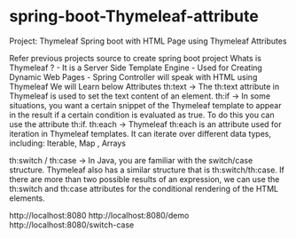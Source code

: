 # spring-boot-Thymeleaf-attribute

Project: Thymeleaf
Spring boot with HTML Page using Thymeleaf Attributes 

Refer previous projects source to create spring boot project
Whats is Thymeleaf ? - It is a Server Side Template Engine
    - Used for Creating Dynamic Web Pages
    - Spring Controller will speak with HTML using Thymeleaf
We will Learn below Attributes
    th:text -> The th:text attribute in Thymeleaf is used to set the text content of an element.
    th:if -> In some situations, you want a certain snippet of the Thymeleaf template to appear in the result if a certain condition is evaluated as true. To do this you can use the attribute th:if.
th:each -> Thymeleaf th:each is an attribute used for iteration in Thymeleaf templates. It can iterate over different data types, including: Iterable, Map , Arrays

 th:switch /  th:case -> In Java, you are familiar with the switch/case structure. Thymeleaf also has a similar structure that is th:switch/th:case.
If there are more than two possible results of an expression, we can use the th:switch and th:case attributes for the conditional rendering of the HTML elements.

http://localhost:8080
http://localhost:8080/demo
http://localhost:8080/switch-case
